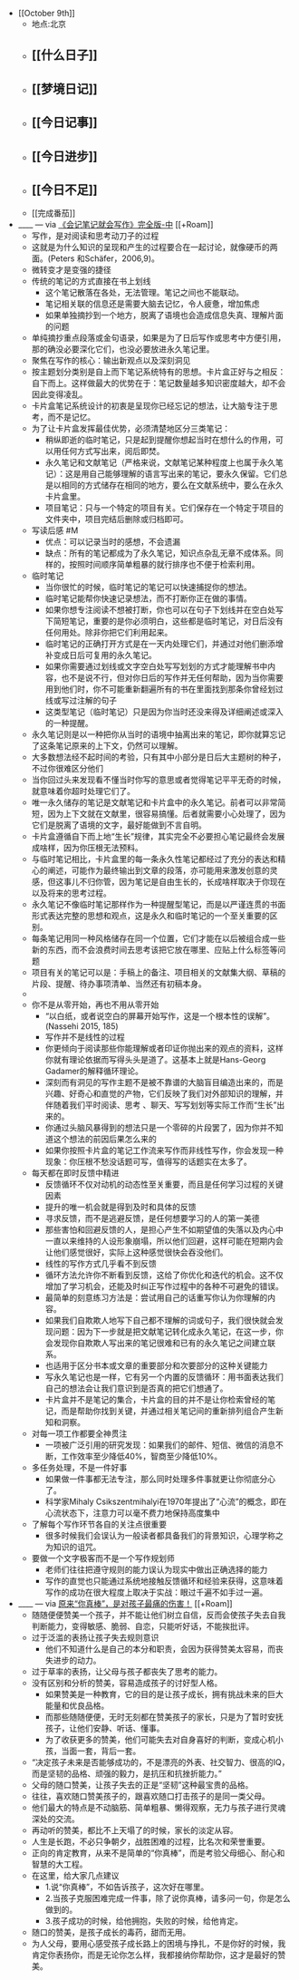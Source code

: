 - [[October 9th]]
    - 地点:北京
    - [[什么日子]]
        - 
    - [[梦境日记]]
        - 
    - [[今日记事]]
        - 
    - [[今日进步]]
        - 
    - [[今日不足]]
        - 
    - [[完成番茄]]
- ____ — via [《会记笔记就会写作》完全版-中](https://mp.weixin.qq.com/s?__biz=MzI1NTA4Nzk5Mw==&mid=2247483814&idx=1&sn=d2371a3016337a6bd66cef2cd80653e9&chksm=ea3a05b0dd4d8ca62a7948c4da3e821c95e3a28a7f8479e42944967ba071ff3a79ee25b75e8e&scene=158#rd) [[+Roam]]
    - 写作，是对阅读和思考动刀子的过程
    - 这就是为什么知识的呈现和产生的过程要合在一起讨论，就像硬币的两面。(Peters 和Schäfer，2006,9)。
    - 微转变才是变强的捷径
    - 传统的笔记的方式直接在书上划线
        - 这个笔记散落在各处，无法管理。笔记之间也不能联动。
        - 笔记相关联的信息还是需要大脑去记忆，令人疲惫，增加焦虑
        - 如果单独摘抄到一个地方，脱离了语境也会造成信息失真、理解片面的问题
    - 单纯摘抄重点段落或金句语录，如果是为了日后写作或思考中方便引用，那的确没必要深化它们，也没必要放进永久笔记里。
    - 聚焦在写作的核心：输出新观点以及深刻洞见
    - 按主题划分类别是自上而下笔记系统特有的思想。卡片盒正好与之相反：自下而上。这样做最大的优势在于：笔记数量越多知识密度越大，却不会因此变得凌乱。
    - 卡片盒笔记系统设计的初衷是呈现你已经忘记的想法，让大脑专注于思考，而不是记忆。
    - 为了让卡片盒发挥最佳优势，必须清楚地区分三类笔记：
        - 稍纵即逝的临时笔记，只是起到提醒你想起当时在想什么的作用，可以用任何方式写出来，阅后即焚。
        - 永久笔记和文献笔记（严格来说，文献笔记某种程度上也属于永久笔记）：这是用自己能够理解的语言写出来的笔记，要永久保留。它们总是以相同的方式储存在相同的地方，要么在文献系统中，要么在永久卡片盒里。
        - 项目笔记：只与一个特定的项目有关。它们保存在一个特定于项目的文件夹中，项目完结后删除或归档即可。
    - 写读后感 #M
        - 优点：可以记录当时的感想，不会遗漏
        - 缺点：所有的笔记都成为了永久笔记，知识点杂乱无章不成体系。同样的，按照时间顺序简单粗暴的就行排序也不便于检索利用。
    - 临时笔记
        - 当你很忙的时候，临时笔记的笔记可以快速捕捉你的想法。
        - 临时笔记能帮你快速记录想法，而不打断你正在做的事情。
        - 如果你想专注阅读不想被打断，你也可以在句子下划线并在空白处写下简短笔记，重要的是你必须明白，这些都是临时笔记，对日后没有任何用处。除非你把它们利用起来。
        - 临时笔记的正确打开方式是在一天内处理它们，并通过对他们删添增补变成日后可复用的永久笔记。
        - 如果你需要通过划线或文字空白处写写划划的方式才能理解书中内容，也不是说不行，但对你日后的写作并无任何帮助，因为当你需要用到他们时，你不可能重新翻遍所有的书在里面找到那条你曾经划过线或写过注解的句子
        - 这类型笔记（临时笔记）只是因为你当时还没来得及详细阐述或深入的一种提醒。
    - 永久笔记则是以一种把你从当时的语境中抽离出来的笔记，即你就算忘记了这条笔记原来的上下文，仍然可以理解。
    - 大多数想法经不起时间的考验，只有其中小部分是日后大主题树的种子，不过你很难区分他们
    - 当你回过头来发现看不懂当时你写的意思或者觉得笔记平平无奇的时候，就意味着你超时处理它们了。
    - 唯一永久储存的笔记是文献笔记和卡片盒中的永久笔记。前者可以非常简短，因为上下文就在文献里，很容易搞懂。后者就需要小心处理了，因为它们是脱离了语境的文字，最好能做到不言自明。
    - 卡片盒遵循自下而上地“生长”规律，其实完全不必要担心笔记最终会发展成啥样，因为你压根无法预料。
    - 与临时笔记相比，卡片盒里的每一条永久性笔记都经过了充分的表达和精心的阐述，可能作为最终输出到文章的段落，亦可能用来激发创意的灵感，但这事儿不归你管，因为笔记是自由生长的，长成啥样取决于你现在以及将来的思考过程。
    - 永久笔记不像临时笔记那样作为一种提醒型笔记，而是以严谨连贯的书面形式表达完整的思想和观点，这是永久和临时笔记的一个至关重要的区别。
    - 每条笔记用同一种风格储存在同一个位置，它们才能在以后被组合成一些新的东西，而不会浪费时间去思考该把它放在哪里、应贴上什么标签等问题
    - 项目有关的笔记可以是：手稿上的备注、项目相关的文献集大纲、草稿的片段、提醒、待办事项清单、当然还有初稿本身。
    - 
    - 你不是从零开始，再也不用从零开始
        - “以白纸，或者说空白的屏幕开始写作，这是一个根本性的误解”。(Nassehi 2015, 185)
        - 写作并不是线性的过程
        - 你更倾向于阅读那些你能理解或者印证你抛出来的观点的资料，这样你就有理论依据而写得头头是道了。这基本上就是Hans-Georg Gadamer的解释循环理论。
        - 深刻而有洞见的写作主题不是被不靠谱的大脑盲目编造出来的，而是兴趣、好奇心和直觉的产物，它们反映了我们对外部知识的理解，并伴随着我们平时阅读、思考 、聊天、写写划划等实际工作而“生长”出来的。
        - 你通过头脑风暴得到的想法只是一个零碎的片段罢了，因为你并不知道这个想法的前因后果怎么来的
        - 如果你按照卡片盒的笔记工作流来写作而非线性写作，你会发现一种现象：你压根不愁没话题可写，值得写的话题实在太多了。
    - 每天都在即时反馈中精进
        - 反馈循环不仅对动机的动态性至关重要，而且是任何学习过程的关键因素
        - 提升的唯一机会就是得到及时和具体的反馈
        - 寻求反馈，而不是逃避反馈，是任何想要学习的人的第一美德
        - 那些害怕和回避反馈的人，是担心产生不如期望值的失落以及内心中一直以来维持的人设形象崩塌，所以他们回避，这样可能在短期内会让他们感觉很好，实际上这种感觉很快会吞没他们。
        - 线性的写作方式几乎看不到反馈
        - 循环方法允许你不断看到反馈，这给了你优化和迭代的机会。这不仅增加了学习机会，还能及时纠正写作过程中的各种不可避免的错误。
        - 最简单的刻意练习方法是：尝试用自己的话重写你认为你理解的内容。
        - 如果我们自欺欺人地写下自己都不理解的词或句子，我们很快就会发现问题：因为下一步就是把文献笔记转化成永久笔记，在这一步，你会发现你自欺欺人写出来的笔记很难和已有的永久笔记之间建立联系。
        - 也适用于区分书本或文章的重要部分和次要部分的这种关键能力
        - 写永久笔记也是一样，它有另一个内置的反馈循环：用书面表达我们自己的想法会让我们意识到是否真的把它们想通了。
        - 卡片盒并不是笔记的集合，卡片盒的目的并不是让你检索曾经的笔记，而是帮助你找到关键，并通过相关笔记间的重新排列组合产生新知和洞察。
    - 对每一项工作都要全神贯注
        - 一项被广泛引用的研究发现：如果我们的邮件、短信、微信的消息不断，工作效率至少降低40%，智商至少降低10%。
    - 多任务处理，不是一件好事
        - 如果做一件事都无法专注，那么同时处理多件事就更让你彻底分心了。
        - 科学家Mihaly Csikszentmihalyi在1970年提出了“心流”的概念，即在心流状态下，注意力可以毫不费力地保持高度集中
    - 了解每个写作环节各自的关注点很重要
        - 很多时候我们会误认为一般读者都具备我们的背景知识，心理学称之为知识的诅咒。
    - 要做一个文字极客而不是一个写作规划师
        - 老师们往往把遵守规则的能力误认为现实中做出正确选择的能力
        - 写作的直觉也只能通过系统地接触反馈循环和经验来获得，这意味着写作的成功在很大程度上取决于实战：眼过千遍不如手过一遍。
- ____ — via [原来“你真棒”，是对孩子最痛的伤害！](https://mp.weixin.qq.com/s/1vmTn41qu-PoCBoxaKcEjA) [[+Roam]]
    - 随随便便赞美一个孩子，并不能让他们树立自信，反而会使孩子失去自我判断能力，变得敏感、脆弱、自恋，只能听好话，不能挨批评。
    - 过于泛滥的表扬让孩子失去规则意识
        - 他们不知道什么是自己的本分和职责，会因为获得赞美太容易，而丧失进步的动力。
    - 过于草率的表扬，让父母与孩子都丧失了思考的能力。
    - 没有区别和分析的赞美，容易造成孩子的讨好型人格。
        - 如果赞美是一种教育，它的目的是让孩子成长，拥有挑战未来的巨大能量和优良品格。
        - 而那些随随便便，无时无刻都在赞美孩子的家长，只是为了暂时安抚孩子，让他们安静、听话、懂事。
        - 为了收获更多的赞美，他们可能失去对自身喜好的判断，变成心机小孩，当面一套，背后一套。
    - “决定孩子未来是否能够成功的，不是漂亮的外表、社交智力、很高的IQ，而是坚韧的品格、顽强的毅力，是抗压和抗挫折能力。”
    - 父母的随口赞美，让孩子失去的正是“坚韧”这种最宝贵的品格。
    - 往往，喜欢随口赞美孩子的，跟喜欢随口打击孩子的是同一类父母。
    - 他们最大的特点是不动脑筋、简单粗暴、懒得观察，无力与孩子进行灵魂深处的交流。
    - 再动听的赞美，都比不上天塌了的时候，家长的淡定从容。
    - 人生是长跑，不必只争朝夕，战胜困难的过程，比名次和荣誉重要。
    - 正向的肯定教育，从来不是简单的“你真棒”，而是考验父母细心、耐心和智慧的大工程。
    - 在这里，给大家几点建议
        - 1.说“你真棒”，不如告诉孩子，这次好在哪里。
        - 2.当孩子克服困难完成一件事，除了说你真棒，请多问一句，你是怎么做到的。
        - 3.孩子成功的时候，给他拥抱，失败的时候，给他肯定。
    - 随口的赞美，是孩子成长的毒药，甜而无用。
    - 为人父母，要用心感受孩子成长路上的困境与挣扎，不是你好的时候，我肯定你表扬你，而是无论你怎么样，我都接纳你帮助你，这才是最好的赞美。
